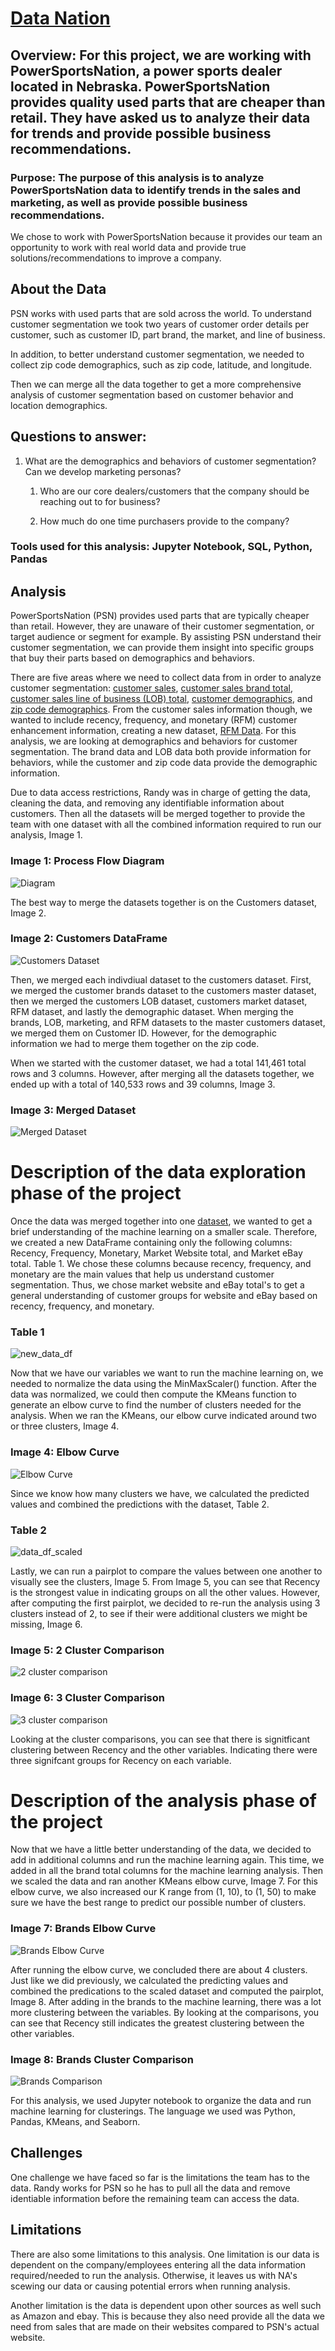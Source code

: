 # [Data Nation](https://github.com/ranmacmo/DataNation/blob/759b251978aa83ca9e3669e93ef8aba1c6091acc/PSN_Data_Presentation.pdf)
## Overview: For this project, we are working with PowerSportsNation, a power sports dealer located in Nebraska. PowerSportsNation provides quality used parts that are cheaper than retail. They have asked us to analyze their data for trends and provide possible business recommendations.

### Purpose: The purpose of this analysis is to analyze PowerSportsNation data to identify trends in the sales and marketing, as well as provide possible business recommendations. 

We chose to work with PowerSportsNation because it provides our team an opportunity to work with real world data and provide true solutions/recommendations to improve a company.

## About the Data
PSN works with used parts that are sold across the world. To understand customer segmentation we took two years of customer order details per customer, such as customer ID, part brand, the market, and line of business. 

In addition, to better understand customer segmentation, we needed to collect zip code demographics, such as zip code, latitude, and longitude. 

Then we can merge all the data together to get a more comprehensive analysis of customer segmentation based on customer behavior and location demographics.

## Questions to answer: 
1. What are the demographics and behaviors of customer segmentation? Can we develop marketing personas?

    1. Who are our core dealers/customers that the company should be reaching out to for business?

    1. How much do one time purchasers provide to the company?

### Tools used for this analysis: Jupyter Notebook, SQL, Python, Pandas

## Analysis
PowerSportsNation (PSN) provides used parts that are typically cheaper than retail. However, they are unaware of their customer segmentation, or target audience or segment for example. By assisting PSN understand their customer segmentation, we can provide them insight into specific groups that buy their parts based on demographics and behaviors.

There are five areas where we need to collect data from in order to analyze customer segmentation: [customer sales](https://github.com/ranmacmo/DataNation/blob/a5baac617074644c94c11a038b520eb5c300ef63/data/sales_info.csv), [customer sales brand total](https://github.com/ranmacmo/DataNation/blob/cfd4aa9a765c0e57ea30c35859dccf23be4f0d86/data/Customer_brands.csv), [customer sales line of business (LOB) total](https://github.com/ranmacmo/DataNation/blob/cfd4aa9a765c0e57ea30c35859dccf23be4f0d86/data/Customer_lob.csv), [customer demographics](https://github.com/ranmacmo/DataNation/blob/cfd4aa9a765c0e57ea30c35859dccf23be4f0d86/data/Customers.csv), and [zip code demographics](https://github.com/ranmacmo/DataNation/blob/a5baac617074644c94c11a038b520eb5c300ef63/data/USZip_Info.csv). From the customer sales information though, we wanted to include recency, frequency, and monetary (RFM) customer enhancement information, creating a new dataset, [RFM Data](https://github.com/ranmacmo/DataNation/blob/cfd4aa9a765c0e57ea30c35859dccf23be4f0d86/data/Customer_rfm.csv). For this analysis, we are looking at demographics and behaviors for customer segmentation. The brand data and LOB data both provide information for behaviors, while the customer and zip code data provide the demographic information. 

Due to data access restrictions, Randy was in charge of getting the data, cleaning the data, and removing any identifiable information about customers. Then all the datasets will be merged together to provide the team with one dataset with all the combined information required to run our analysis, Image 1. 

### Image 1: Process Flow Diagram
![Diagram](https://github.com/ranmacmo/DataNation/blob/92ee47321a4fce4a1828bc57ea650bcca0143cd2/images/Process%20Flow.png)

The best way to merge the datasets together is on the Customers dataset, Image 2. 

### Image 2: Customers DataFrame
![Customers Dataset](https://github.com/ranmacmo/DataNation/blob/f3f79096459f30ca11785ff1903a1effcad94f1b/images/customers_df.png)

Then, we merged each indivdiual dataset to the customers dataset. First, we merged the customer brands dataset to the customers master dataset, then we merged the customers LOB dataset, customers market dataset, RFM dataset, and lastly the demographic dataset. When merging the brands, LOB, marketing, and RFM datasets to the master customers dataset, we merged them on Customer ID. However, for the demographic information we had to merge them together on the zip code. 

When we started with the customer dataset, we had a total 141,461 total rows and 3 columns. However, after merging all the datasets together, we ended up with a total of 140,533 rows and 39 columns, Image 3.

### Image 3: Merged Dataset
![Merged Dataset](https://github.com/ranmacmo/DataNation/blob/f3f79096459f30ca11785ff1903a1effcad94f1b/images/merged_data.png)

# Description of the data exploration phase of the project
Once the data was merged together into one [dataset](https://github.com/ranmacmo/DataNation/blob/f4ecc2501f44d0fd0079ed439820d95423f9e387/data/Customer_data_merged.csv), we wanted to get a brief understanding of the machine learning on a smaller scale. Therefore, we created a new DataFrame containing only the following columns: Recency, Frequency, Monetary, Market Website total, and Market eBay total. Table 1. We chose these columns because recency, frequency, and monetary are the main values that help us understand customer segmentation. Thus, we chose market website and eBay total's to get a general understanding of customer groups for website and eBay based on recency, frequency, and monetary.

### Table 1
![new_data_df](https://github.com/ranmacmo/DataNation/blob/6626a307d3add38a77dd2aa0ee3f07e7c882ac21/images/new_data_df.png) 

Now that we have our variables we want to run the machine learning on, we needed to normalize the data using the MinMaxScaler() function. After the data was normalized, we could then compute the KMeans function to generate an elbow curve to find the number of clusters needed for the analysis. When we ran the KMeans, our elbow curve indicated around two or three clusters, Image 4. 

### Image 4: Elbow Curve
![Elbow Curve](https://github.com/ranmacmo/DataNation/blob/6626a307d3add38a77dd2aa0ee3f07e7c882ac21/images/elbow_curve.png)

Since we know how many clusters we have, we calculated the predicted values and combined the predictions with the dataset, Table 2. 

### Table 2
![data_df_scaled](https://github.com/ranmacmo/DataNation/blob/6626a307d3add38a77dd2aa0ee3f07e7c882ac21/images/data_df_scaled.png)

Lastly, we can run a pairplot to compare the values between one another to visually see the clusters, Image 5. From Image 5, you can see that Recency is the strongest value in indicating groups on all the other values. However, after computing the first pairplot, we decided to re-run the analysis using 3 clusters instead of 2, to see if their were additional clusters we might be missing, Image 6. 

### Image 5: 2 Cluster Comparison
![2 cluster comparison](https://github.com/ranmacmo/DataNation/blob/6626a307d3add38a77dd2aa0ee3f07e7c882ac21/images/two_cluster.png)


### Image 6: 3 Cluster Comparison
![3 cluster comparison](https://github.com/ranmacmo/DataNation/blob/6626a307d3add38a77dd2aa0ee3f07e7c882ac21/images/three_cluster.png)

Looking at the cluster comparisons, you can see that there is signitficant clustering between Recency and the other variables. Indicating there were three signifcant groups for Recency on each variable. 

# Description of the analysis phase of the project
Now that we have a little better understanding of the data, we decided to add in additional columns and run the machine learning again. This time, we added in all the brand total columns for the machine learning analysis. Then we scaled the data and ran another KMeans elbow curve, Image 7. For this elbow curve, we also increased our K range from (1, 10), to (1, 50) to make sure we have the best range to predict our possible number of clusters. 

### Image 7: Brands Elbow Curve
![Brands Elbow Curve](https://github.com/ranmacmo/DataNation/blob/6626a307d3add38a77dd2aa0ee3f07e7c882ac21/images/brand_elbow.png)

After running the elbow curve, we concluded there are about 4 clusters. Just like we did previously, we calculated the predicting values and combined the predications to the scaled dataset and computed the pairplot, Image 8. After adding in the brands to the machine learning, there was a lot more clustering between the variables. By looking at the comparisons, you can see that Recency still indicates the greatest clustering between the other variables. 

### Image 8: Brands Cluster Comparison
![Brands Comparison](https://github.com/ranmacmo/DataNation/blob/6626a307d3add38a77dd2aa0ee3f07e7c882ac21/images/brands4.png)

For this analysis, we used Jupyter notebook to organize the data and run machine learning for clusterings. The language we used was Python, Pandas, KMeans, and Seaborn. 

## Challenges
One challenge we have faced so far is the limitations the team has to the data. Randy works for PSN so he has to pull all the data and remove identiable information before the remaining team can access the data. 

## Limitations
There are also some limitations to this analysis. One limitation is our data is dependent on the company/employees entering all the data information required/needed to run the analysis. Otherwise, it leaves us with NA's scewing our data or causing potential errors when running analysis. 

Another limitation is the data is dependent upon other sources as well such as Amazon and ebay. This is because they also need provide all the data we need from sales that are made on their websites compared to PSN's actual website.